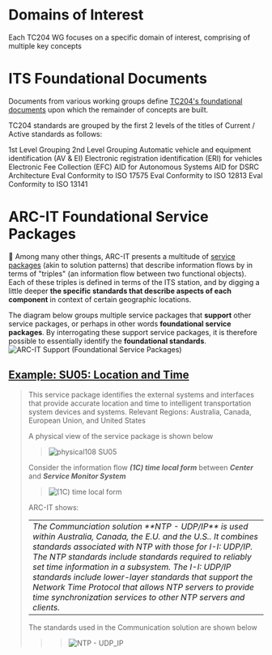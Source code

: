 # Domains of Interest
Each TC204 WG focuses on a specific domain of interest, comprising of multiple key concepts

# ITS Foundational Documents
Documents from various working groups define [TC204's foundational documents](tc204-standards-main-page.md) upon which the remainder of concepts are built.
 
TC204 standards are grouped by the first 2 levels of the titles of Current / 
Active standards as follows:

1st Level Grouping 2nd Level Grouping
Automatic vehicle and equipment 
identification (AV & EI)
Electronic registration identification (ERI) for vehicles
Electronic Fee Collection (EFC) AID for Autonomous Systems
AID for DSRC
Architecture
Eval Conformity to ISO 17575
Eval Conformity to ISO 12813
Eval Conformity to ISO 13141



# ARC-IT Foundational Service Packages
🚧 Among many other things, ARC-IT presents a multitude of [service packages](https://www.arc-it.net/html/servicepackages/servicepackages-areaspsort.html) (akin to solution patterns) that describe information flows by in terms of "triples" (an information flow between two functional objects). Each of these triples is defined in terms of the ITS station, and by digging a little deeper **the specific standards that describe aspects of each component** in context of certain geographic locations. 
<br> 

The diagram below groups multiple service packages that **support** other service packages, or perhaps in other words **foundational service packages**.  By interrogating these support service packages, it is therefore possible to essentially identify the **foundational standards**.
![ARC-IT Support (Foundational Service Packages)](https://github.com/user-attachments/assets/a49c5d06-aaab-4c80-a9ac-9a3dc4d93076)


## [Example: SU05: Location and Time](https://www.arc-it.net/html/servicepackages/sp108.html#tab-3)
>This service package identifies the external systems and interfaces that provide accurate location and time to intelligent transportation system devices and systems. Relevant Regions: Australia, Canada, European Union, and United States
>
>A physical view of the service package is shown below
>>![physical108 SU05](https://github.com/user-attachments/assets/7c42c5d4-8096-41a8-af6f-31685f871cdc)
>
>Consider the information flow **_(1C) time local form_** between **_Center_** and **_Service Monitor System_**
>>![(1C) time local form](https://github.com/user-attachments/assets/eb8c64c9-d3a6-4e93-a864-d816a8f84e6c)
>
>ARC-IT shows:
><table><tr><td> <i> The Communciation solution **NTP - UDP/IP** is used within Australia, Canada, the E.U. and the U.S.. It combines standards associated with NTP with those for I-I: UDP/IP. The NTP standards include standards required to reliably set time information in a subsystem. The I-I: UDP/IP standards include lower-layer standards that support the Network Time Protocol that allows NTP servers to provide time synchronization services to other NTP servers and clients. </i> </td></tr></table>
>
>The standards used in the Communication solution are shown below
>>>![NTP - UDP_IP](https://github.com/user-attachments/assets/65ac3b5c-473d-437a-98ae-c977f915daac)

 
